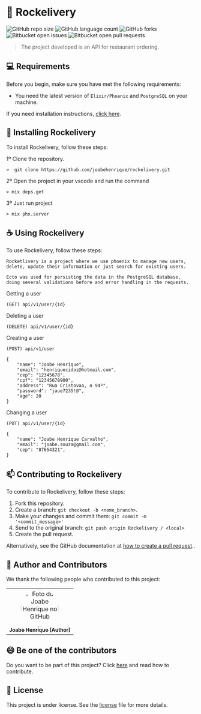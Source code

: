 # 🚀 Rockelivery

![GitHub repo size](https://img.shields.io/github/repo-size/joabehenrique/rockelivery?style=flat)
![GitHub language count](https://img.shields.io/github/languages/count/joabehenrique/rockelivery?style=flat)
![GitHub forks](https://img.shields.io/github/forks/joabehenrique/rockelivery?style=flat)
![Bitbucket open issues](https://img.shields.io/bitbucket/issues/joabehenrique/rockelivery?style=flat)
![Bitbucket open pull requests](https://img.shields.io/bitbucket/pr-raw/joabehenrique/rockelivery?style=flat)

> The project developed is an API for restaurant ordering.

## 💻 Requirements

Before you begin, make sure you have met the following requirements:

- You need the latest version of `Elixir/Phoenix` and `PostgreSQL` on your machine.

If you need installation instructions, [click here](https://hexdocs.pm/phoenix/installation.html).

## 🚀 Installing Rockelivery

To install Rockelivery, follow these steps:

1º Clone the repository.

```
>  git clone https://github.com/joabehenrique/rockelivery.git
```
2º Open the project in your vscode and run the command
```
> mix deps.get
```
3º Just run project
```
> mix phx.server
```
## ☕ Using Rockelivery

To use Rockelivery, follow these steps:

```
Rocketlivery is a project where we use phoenix to manage new users, 
delete, update their information or just search for existing users.

Ecto was used for persisting the data in the PostgreSQL database,
doing several validations before and error handling in the requests. 
```

Getting a user
```
(GET) api/v1/user/{id}
```
Deleting a user
```
(DELETE) api/v1/user/{id}
```
Creating a user
```
(POST) api/v1/user

{
    "name": "Joabe Henrique",
    "email": "henriquecidoz@hotmail.com",
    "cep": "12345678",
    "cpf": "12345678900",
    "address": "Rua Cristovao, n 94º",
    "password": "jaue7235!@",
    "age": 20
}
```
Changing a user
```
(PUT) api/v1/user/{id}

{
    "name": "Joabe Henrique Carvalho",
    "email": "joabe.souza@gmail.com",
    "cep": "87654321",
}
```


## 📫 Contributing to Rockelivery

To contribute to Rockelivery, follow these steps:

1. Fork this repository.
2. Create a branch: `git checkout -b <nome_branch>`.
3. Make your changes and commit them: `git commit -m '<commit_message>'`
4. Send to the original branch: `git push origin Rockelivery / <local>`
5. Create the pull request.

Alternatively, see the GitHub documentation at [how to create a pull request](https://help.github.com/en/github/collaborating-with-issues-and-pull-requests/creating-a-pull-request)..

## 🤝 Author and Contributors

We thank the following people who contributed to this project:

<table>
  <tr>
    <td align="center">
      <a href="https://github.com/joabehenrique">
        <img src="https://avatars3.githubusercontent.com/u/64988299" width="100px" style="border-radius: 90px" alt="Foto do Joabe Henrique no GitHub"/><br>
        <sub>
          <b>Joabe Henrique [Author]</b>
        </sub>
      </a>
    </td>
  </tr>
</table>

## 😄 Be one of the contributors<br>

Do you want to be part of this project? Click [here](https://github.com/joabehenrique/rockelivery/blob/master/CONTRIBUTING.md) and read how to contribute.

## 📝 License

This project is under license. See the [license](https://github.com/joabehenrique/rockelivery/blob/master/LICENSE.md) file for more details.
